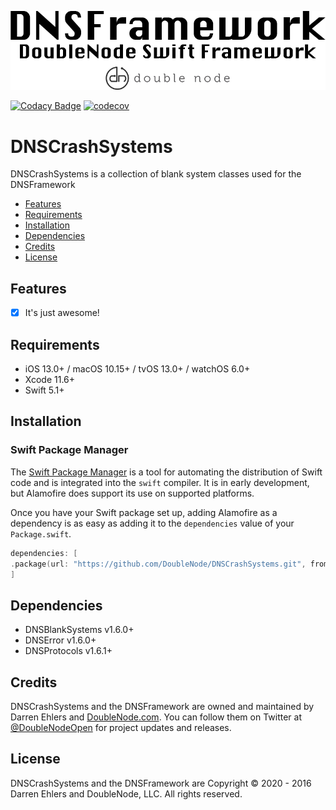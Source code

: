 ![DoubleNode Swift Framework](https://github.com/DoubleNode/DNSCrashSystems/raw/master/DNSFrameworkLogo.png)

[![Codacy Badge](https://api.codacy.com/project/badge/Grade/6f473642e4404426b55fda500602e662)](https://www.codacy.com?utm_source=github.com&amp;utm_medium=referral&amp;utm_content=DoubleNode/DNSCrashSystems&amp;utm_campaign=Badge_Grade)
[![codecov](https://codecov.io/gh/DoubleNode/DNSCrashSystems/branch/master/graph/badge.svg?token=NcFMBk0g9t)](https://codecov.io/gh/DoubleNode/DNSCrashSystems)

# DNSCrashSystems

DNSCrashSystems is a collection of blank system classes used for the DNSFramework

-   [Features](#features)
-   [Requirements](#requirements)
-   [Installation](#installation)
-   [Dependencies](#dependencies)
-   [Credits](#credits)
-   [License](#license)

## Features

-   [x] It's just awesome!

## Requirements

-   iOS 13.0+ / macOS 10.15+ / tvOS 13.0+ / watchOS 6.0+
-   Xcode 11.6+
-   Swift 5.1+

## Installation

### Swift Package Manager

The [Swift Package Manager](https://swift.org/package-manager/) is a tool for automating the distribution of Swift code and is integrated into the `swift` compiler. It is in early development, but Alamofire does support its use on supported platforms.

Once you have your Swift package set up, adding Alamofire as a dependency is as easy as adding it to the `dependencies` value of your `Package.swift`.

```swift
dependencies: [
.package(url: "https://github.com/DoubleNode/DNSCrashSystems.git", from: "1.6.0")
]
```

## Dependencies

-   DNSBlankSystems v1.6.0+
-   DNSError v1.6.0+
-   DNSProtocols v1.6.1+

## Credits

DNSCrashSystems and the DNSFramework are owned and maintained by Darren Ehlers and [DoubleNode.com](http://doublenode.com). You can follow them on Twitter at [@DoubleNodeOpen](https://twitter.com/DoubleNodeOpen) for project updates and releases.

## License

DNSCrashSystems and the DNSFramework are Copyright © 2020 - 2016 Darren Ehlers and DoubleNode, LLC. All rights reserved.
